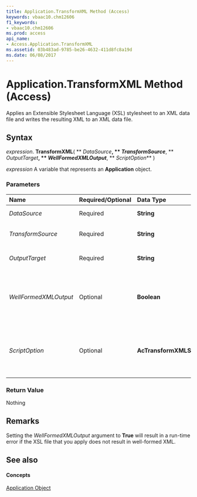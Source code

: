 ```yaml
---
title: Application.TransformXML Method (Access)
keywords: vbaac10.chm12606
f1_keywords:
- vbaac10.chm12606
ms.prod: access
api_name:
- Access.Application.TransformXML
ms.assetid: 03b483ad-9785-be26-4632-411d8fc8a19d
ms.date: 06/08/2017
---
```



# Application.TransformXML Method (Access)

Applies an Extensible Stylesheet Language (XSL) stylesheet to an XML data file and writes the resulting XML to an XML data file.


## Syntax

 _expression_. **TransformXML**( ** _DataSource_**, ** _TransformSource_**, ** _OutputTarget_**, ** _WellFormedXMLOutput_**, ** _ScriptOption_** )

 _expression_ A variable that represents an **Application** object.


### Parameters



|**Name**|**Required/Optional**|**Data Type**|**Description**|
|:-----|:-----|:-----|:-----|
| _DataSource_|Required|**String**|The name and path of the XML file to import.|
| _TransformSource_|Required|**String**|The name and path to the XSL file to apply to the XML data file.|
| _OutputTarget_|Required|**String**|The file name and path for the resulting XML data file after applying the XSL file.|
| _WellFormedXMLOutput_|Optional|**Boolean**|Setting this argument to **True** will create a well-formed XML file. Setting this argument to **False** will encode the resulting XML file in UTF-16 format. The default value is **False**.|
| _ScriptOption_|Optional|**AcTransformXMLScriptOption**|A [AcTransformXMLScriptOption](actransformxmlscriptoption-enumeration-access.md) constant that specifies the action taken if the XSL file contains scripting code. The default value is **acPromptScript**.|

### Return Value

Nothing


## Remarks

Setting the  _WellFormedXMLOutput_ argument to **True** will result in a run-time error if the XSL file that you apply does not result in well-formed XML.


## See also


#### Concepts


[Application Object](application-object-access.md)

